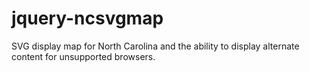 jquery-ncsvgmap
===============

SVG display map for North Carolina and the ability to display alternate content for unsupported browsers. 
